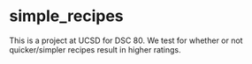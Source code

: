 # simple_recipes
This is a project at UCSD for DSC 80. We test for whether or not quicker/simpler recipes result in higher ratings.
